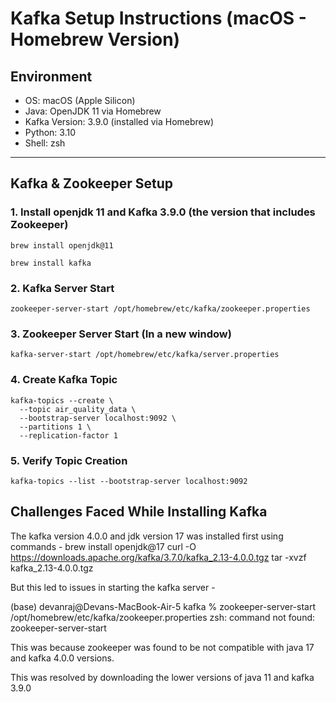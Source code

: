 # Kafka Setup Instructions (macOS - Homebrew Version)

## Environment
- OS: macOS (Apple Silicon)
- Java: OpenJDK 11 via Homebrew
- Kafka Version: 3.9.0 (installed via Homebrew)
- Python: 3.10
- Shell: zsh

---

## Kafka & Zookeeper Setup

### 1. Install openjdk 11 and Kafka 3.9.0 (the version that includes Zookeeper)

```
brew install openjdk@11 

brew install kafka
```

### 2. Kafka Server Start

```
zookeeper-server-start /opt/homebrew/etc/kafka/zookeeper.properties
```

### 3. Zookeeper Server Start (In a new window)

```
kafka-server-start /opt/homebrew/etc/kafka/server.properties
```

### 4. Create Kafka Topic
```
kafka-topics --create \
  --topic air_quality_data \
  --bootstrap-server localhost:9092 \
  --partitions 1 \
  --replication-factor 1
```

### 5. Verify Topic Creation
```
kafka-topics --list --bootstrap-server localhost:9092
```



## Challenges Faced While Installing Kafka

The kafka version 4.0.0 and jdk version 17 was installed first using commands - 
brew install openjdk@17 
curl -O https://downloads.apache.org/kafka/3.7.0/kafka_2.13-4.0.0.tgz
tar -xvzf kafka_2.13-4.0.0.tgz

But this led to issues in starting the kafka server -

(base) devanraj@Devans-MacBook-Air-5 kafka % zookeeper-server-start /opt/homebrew/etc/kafka/zookeeper.properties
zsh: command not found: zookeeper-server-start

This was because zookeeper was found to be not compatible with java 17 and kafka 4.0.0 versions.

This was resolved by downloading the lower versions of java 11 and kafka 3.9.0 




